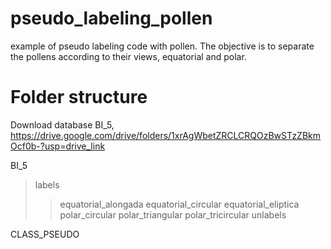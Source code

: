 # pseudo_labeling_pollen
example of pseudo labeling code with pollen. The objective is to separate the pollens according to their views, equatorial and polar.

# Folder structure
Download database BI_5, https://drive.google.com/drive/folders/1xrAgWbetZRCLCRQOzBwSTzZBkmOcf0b-?usp=drive_link

BI_5
>labels
>>equatorial_alongada
>>equatorial_circular
>>equatorial_eliptica
>>polar_circular
>>polar_triangular
>>polar_tricircular
>unlabels

CLASS_PSEUDO
